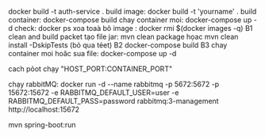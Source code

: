 docker build -t auth-service .
build image: docker build -t 'yourname' .
build container: docker-compose build
chay container moi: docker-compose up -d
check: docker ps
xoa toaà bô image : docker rmi $(docker images -q)
B1 clean and build packet tạo file jar: mvn clean package họac mvn clean install -DskipTests (bỏ qua téet)
B2 docker-compose build
B3 chay container moi hoăc sua file: docker-compose up -d

cach pỏot chạy
"HOST_PORT:CONTAINER_PORT"

chạy rabbitMQ: docker run -d --name rabbitmq -p 5672:5672 -p 15672:15672 -e RABBITMQ_DEFAULT_USER=user -e RABBITMQ_DEFAULT_PASS=password rabbitmq:3-management
http://localhost:15672

mvn spring-boot:run
